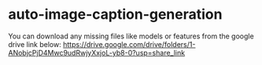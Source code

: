 # auto-image-caption-generation

You can download any missing files like models or features from the google drive link below:
https://drive.google.com/drive/folders/1-ANobjcPjD4Mwc9udRwjyXxjoL-yb8-0?usp=share_link
